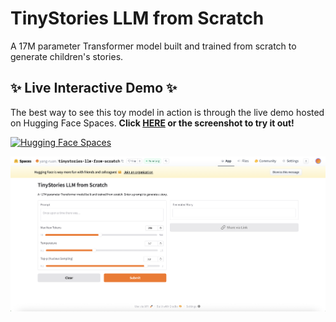 # TinyStories LLM from Scratch

A 17M parameter Transformer model built and trained from scratch to generate children's stories.

## ✨ Live Interactive Demo ✨

The best way to see this toy model in action is through the live demo hosted on Hugging Face Spaces. **Click [HERE](https://huggingface.co/spaces/yang-ruan/tinystories-llm-from-scratch) or the screenshot to try it out!**

[![Hugging Face Spaces](https://img.shields.io/badge/%F0%9F%A4%97%20Hugging%20Face-Spaces-blue)](https://huggingface.co/spaces/yang-ruan/tinystories-llm-from-scratch)

<a href="https://huggingface.co/spaces/yang-ruan/tinystories-llm-from-scratch" target="_blank">
  <img src="https://github.com/Yangr00/tinystories-llm-scratch/blob/main/tinystories-llm-scratch-screenshot.jpg" alt="TinyStories Demo UI" width="800"/>
</a>
